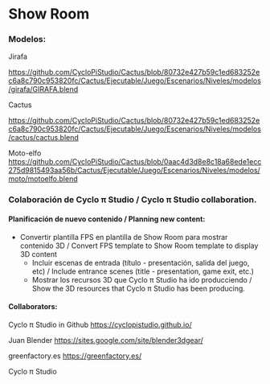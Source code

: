 # Show Room 
### Modelos:

Jirafa

https://github.com/CycloPiStudio/Cactus/blob/80732e427b59c1ed683252ec6a8c790c953820fc/Cactus/Ejecutable/Juego/Escenarios/Niveles/modelos/girafa/GIRAFA.blend

Cactus

https://github.com/CycloPiStudio/Cactus/blob/80732e427b59c1ed683252ec6a8c790c953820fc/Cactus/Ejecutable/Juego/Escenarios/Niveles/modelos/cactus/cactus.blend

Moto-elfo
https://github.com/CycloPiStudio/Cactus/blob/0aac4d3d8e8c18a68ede1ecc275d9815493aa56b/Cactus/Ejecutable/Juego/Escenarios/Niveles/modelos/moto/motoelfo.blend


### Colaboración de Cyclo π Studio / Cyclo π Studio collaboration.
#### Planificación de nuevo contenido / Planning new content:
- Convertir plantilla FPS en plantilla de Show Room para mostrar contenido 3D / Convert FPS template to Show Room template to display 3D content
  - Incluir escenas de entrada (título - presentación, salida del juego, etc) / Include entrance scenes (title - presentation, game exit, etc.)
  - Mostrar los recursos 3D que Cyclo π Studio ha ido producciendo / Show the 3D resources that Cyclo π Studio has been producing.
 
#### Collaborators:

Cyclo π Studio in Github https://cyclopistudio.github.io/

Juan Blender https://sites.google.com/site/blender3dgear/

greenfactory.es https://greenfactory.es/

Cyclo π Studio
